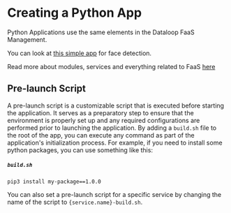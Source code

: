 # Creating a Python App

Python Applications use the same elements in the Dataloop FaaS Management.

You can look at [this simple app](https://github.com/dataloop-ai-apps/opencv-face-detection) for face detection.

Read more about modules, services and everything related to FaaS [here](https://developers.dataloop.ai/tutorials/faas/)

## Pre-launch Script

A pre-launch script is a customizable script that is executed before starting the application.
It serves as a preparatory step to ensure that the environment is properly set up and any required configurations are
performed prior to launching the application.
By adding a `build.sh` file to the root of the app, you can execute any command as part of the application's
initialization process.
For example, if you need to install some python packages, you can use something like this:

<h5 a><strong><code>build.sh</code></strong></h5>

```shell
pip3 install my-package==1.0.0
```

You can also set a pre-launch script for a specific service by changing the name of the script
to `{service.name}-build.sh`.
